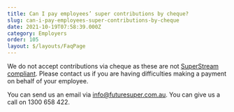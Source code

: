 ```yaml
---
title: Can I pay employees’ super contributions by cheque?
slug: can-i-pay-employees-super-contributions-by-cheque
date: 2021-10-19T07:58:39.000Z
category: Employers
order: 105
layout: $/layouts/FaqPage
---
```


We do not accept contributions via cheque as these are not [SuperStream compliant](https://www.ato.gov.au/Business/Super-for-employers/Paying-super-contributions/How-to-pay-super/SuperStream-for-employers/). Please contact us if you are having difficulties making a payment on behalf of your employee.

You can send us an email via info@futuresuper.com.au.
You can give us a call on 1300 658 422.
